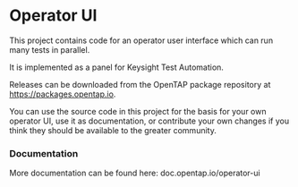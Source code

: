 # Operator UI

This project contains code for an operator user interface which can run many tests in parallel.

It is implemented as a panel for Keysight Test Automation.

Releases can be downloaded from the OpenTAP package repository at https://packages.opentap.io.

You can use the source code in this project for the basis for your own operator UI, use it as documentation, or contribute your own changes if you think they should be available to the greater community.

### Documentation

More documentation can be found here: doc.opentap.io/operator-ui

